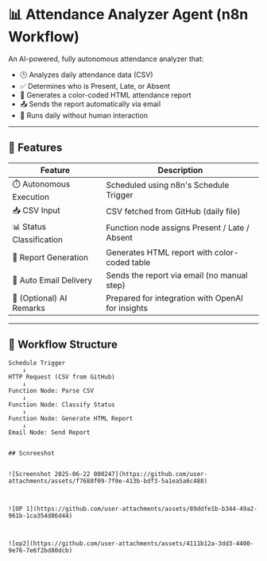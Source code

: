 # 📊 Attendance Analyzer Agent (n8n Workflow)

An AI-powered, fully autonomous attendance analyzer that:
- 🕒 Analyzes daily attendance data (CSV)
- ✅ Determines who is Present, Late, or Absent
- 📄 Generates a color-coded HTML attendance report
- 📤 Sends the report automatically via email
- 🔁 Runs daily without human interaction

---

## 🚀 Features

| Feature                        | Description                                        |
|-------------------------------|----------------------------------------------------|
| ⏱️ Autonomous Execution         | Scheduled using n8n's Schedule Trigger             |
| 📥 CSV Input                   | CSV fetched from GitHub (daily file)               |
| 📊 Status Classification       | Function node assigns Present / Late / Absent     |
| 📄 Report Generation           | Generates HTML report with color-coded table      |
| 📧 Auto Email Delivery         | Sends the report via email (no manual step)        |
| 🧠 (Optional) AI Remarks       | Prepared for integration with OpenAI for insights  |

---

## 🧱 Workflow Structure

```plaintext
Schedule Trigger
    ↓
HTTP Request (CSV from GitHub)
    ↓
Function Node: Parse CSV
    ↓
Function Node: Classify Status
    ↓
Function Node: Generate HTML Report
    ↓
Email Node: Send Report


## Scnreeshot


![Screenshot 2025-06-22 000247](https://github.com/user-attachments/assets/f7688f09-7f0e-413b-bdf3-5a1ea5a6c488)



![OP 1](https://github.com/user-attachments/assets/89ddfe1b-b344-49a2-961b-1ca354d86d44)



![op2](https://github.com/user-attachments/assets/4111b12a-3dd3-4400-9e76-7e6f2bd80dcb)

